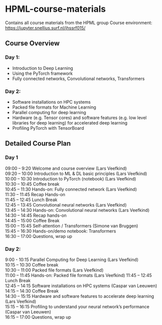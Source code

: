 # HPML-course-materials
Contains all course materials from the HPML group
Course environment: https://jupyter.snellius.surf.nl/jhssrf015/

## Course Overview  
### Day 1:
- Introduction to Deep Learning   
- Using the PyTorch framework  
- Fully connected networks, Convolutional networks, Transformers

### Day 2: 
- Software installations on HPC systems   
- Packed file formats for Machine Learning    
- Parallel computing for deep learning    
- Hardware (e.g. Tensor cores) and software features (e.g. low level libraries for deep learning) for accelerated deep learning   
- Profiling PyTorch with TensorBoard  


## Detailed Course Plan

### Day 1
09:00 – 9:20    Welcome and course overview (Lars Veefkind)     
09:20 – 10:00   Introduction to ML & DL basic principles (Lars Veefkind)    
10:00 – 10:30   Introduction to PyTorch (notebook) (Lars Veefkind)  
10:30 – 10:45	Coffee break    
10:45 – 11:30	Hands-on: Fully connected network (Lars Veefkind)   
11:30 – 11:45	Recap Hands-on  
11:45 – 12:45   Lunch Break     
12:45 – 13:45	Convolutional neural networks (Lars Veefkind)   
13:45 – 14:30   Hands-on: Convolutional neural networks (Lars Veefkind)     
14:30 – 14:45   Recap hands-on  
14:45 – 15:00	Coffee Break    
15:00 – 15:45	Self-attention / Transformers (Simone van Bruggen)   
15:45 – 16:30	Hands-on/demo notebook: Transformers    
16:30 – 17:00	Questions, wrap up  



### Day 2:  
9:00 - 10:15    Parallel Computing for Deep Learning  (Lars Veefkind)   
10:15 – 10:30	Coffee break  
10:30 – 11:00	Packed file formats (Lars Veefkind)     
11:00 – 11:45	Hands-on: Packed file formats (Lars Veefkind)
11:45 – 12:45	Lunch Break  
12:45 – 14:15	Software installations on HPC systems (Caspar van Leeuwen) 
14:15 – 14:30	Coffee Break  
14:30 – 15:15	Hardware and software features to accelerate deep learning (Lars Veefkind)  
15:15 – 16:15	Profiling to understand your neural network’s performance  (Caspar van Leeuwen)  
16:15 – 17:00	Questions, wrap up  